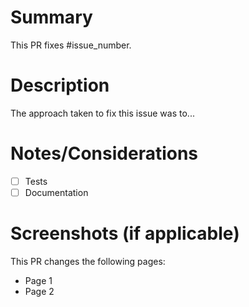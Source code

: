 # Summary

This PR fixes #issue_number.

# Description

The approach taken to fix this issue was to...

# Notes/Considerations

-   [ ] Tests
-   [ ] Documentation

# Screenshots (if applicable)

This PR changes the following pages:

-   Page 1 <img src='' />
-   Page 2 <img src='' />
